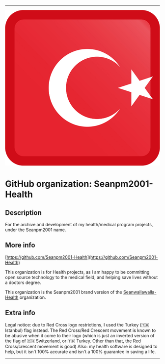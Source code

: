 
***

![Crescent3.jpeg failed to load. The file may be missing or corrupt. Check the file path for errors first.](/AdditionalInfo/1/Seanpm2001-Health/Crescent3.jpeg)

# GitHub organization: Seanpm2001-Health

## Description

For the archive and development of my health/medical program projects, under the Seanpm2001 name.
## More info

[https://github.com/Seanpm2001-Health](https://github.com/Seanpm2001-Health)

This organization is for Health projects, as I am happy to be committing open source technology to the medical field, and helping save lives without a doctors degree.

This organization is the Seanpm2001 brand version of the [Seanwallawalla-Health](/AdditionalInfo/1/Seanwallawalla-Health/) organization.

## Extra info

Legal notice: due to Red Cross logo restrictions, I used the Turkey (🇹🇷 Istanbul) flag instead. The Red Cross/Red Crescent movement is known to be abusive when it come to their logo (which is just an inverted version of the flag of 🇨🇭 Switzerland, or 🇹🇷 Turkey. Other than that, the Red Cross/crescent movement is good) Also: my health software is designed to help, but it isn't 100% accurate and isn't a 100% guarantee in saving a life.

***
